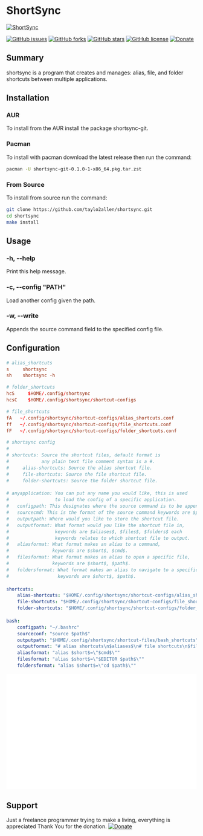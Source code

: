 # ShortSync
[![ShortSync](https://img.shields.io/badge/ShortSync-a_program_than_creates_and_manages:_alias,_file,_and_folder_shortcuts_between_multiple_applications.-9cf)](https://github.com/taylo2allen/shortsync/)

[![GitHub issues](https://img.shields.io/github/issues/taylo2allen/shortsync)](https://github.com/taylo2allen/shortsync/issues)
[![GitHub forks](https://img.shields.io/github/forks/taylo2allen/shortsync)](https://github.com/taylo2allen/shortsync/network)
[![GitHub stars](https://img.shields.io/github/stars/taylo2allen/shortsync)](https://github.com/taylo2allen/shortsync/stargazers)
[![GitHub license](https://img.shields.io/github/license/taylo2allen/shortsync)](https://github.com/taylo2allen/shortsync/blob/main/LICENSE)
[![Donate](https://img.shields.io/badge/Donate-$$$-9cf)](https://linktr.ee/taylo2allen)

## Summary
shortsync is a program that creates and manages: alias, file, and folder shortcuts between multiple applications.

## Installation
### AUR
To install from the AUR install the package shortsync-git.

### Pacman
To install with pacman download the latest release then run the command:
```bash
pacman -U shortsync-git-0.1.0-1-x86_64.pkg.tar.zst
```
### From Source
To install from source run the command:
```bash
git clone https://github.com/taylo2allen/shortsync.git
cd shortsync
make install
```
## Usage
### -h, --help
Print this help message.
### -c, --config "PATH"
Load another config given the path.
### -w, --write
Appends the source command field to the specified config file.

## Configuration
``` conf
# alias_shortcuts
s     shortsync
sh    shortsync -h
```

```conf
# folder_shortcuts
hcS     $HOME/.config/shortsync
hcsC    $HOME/.config/shortsync/shortcut-configs
```

```conf
# file_shortcuts
fA   ~/.config/shortsync/shortcut-configs/alias_shortcuts.conf
ff   ~/.config/shortsync/shortcut-configs/file_shortcuts.conf
fF   ~/.config/shortsync/shortcut-configs/folder_shortcuts.conf
```

```yaml
# shortsync config
#
# shortcuts: Source the shortcut files, default format is
#            any plain text file comment syntax is a #.
#     alias-shortcuts: Source the alias shortcut file.
#     file-shortcuts: Source the file shortcut file.
#     folder-shortcuts: Source the folder shortcut file.

# anyapplication: You can put any name you would like, this is used
#                 to load the config of a specific application.
#   configpath: This designates where the source command is to be appended.
#   sourcecmd: This is the format of the source command keywords are $path$.
#   outputpath: Where would you like to store the shortcut file.
#   outputformat: What format would you like the shortcut file in,
#                 keywords are $aliases$, $files$, $folders$ each
#                 keywords relates to which shortcut file to output.
#   aliasformat: What format makes an alias to a command,
#                keywords are $short$, $cmd$.
#   filesformat: What format makes an alias to open a specific file,
#                keywords are $short$, $path$.
#   foldersformat: What format makes an alias to navigate to a specific folder,
#                  keywords are $short$, $path$.

shortcuts:
    alias-shortcuts: "$HOME/.config/shortsync/shortcut-configs/alias_shortcuts.conf"
    file-shortcuts: "$HOME/.config/shortsync/shortcut-configs/file_shortcuts.conf"
    folder-shortcuts: "$HOME/.config/shortsync/shortcut-configs/folder_shortcuts.conf"

bash:
    configpath: "~/.bashrc"
    sourceconf: "source $path$"
    outputpath: "$HOME/.config/shortsync/shortcut-files/bash_shortcuts"
    outputformat: "# alias shortcuts\n$aliases$\n# file shortcuts\n$files$\n# folder shortcuts\n$folders$\n"
    aliasformat: "alias $short$=\"$cmd$\""
    filesformat: "alias $short$=\"$EDITOR $path$\""
    foldersformat: "alias $short$=\"cd $path$\""
```

[![Example](examples/example.svg)]()

## Support
Just a freelance programmer trying to make a living, everything is appreciated Thank You for the donation.
[![Donate](https://img.shields.io/badge/Donate-$$$-9cf)](https://linktr.ee/taylo2allen)
